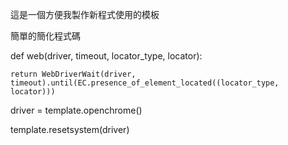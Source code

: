 這是一個方便我製作新程式使用的模板

簡單的簡化程式碼

def web(driver, timeout, locator_type, locator):

    return WebDriverWait(driver, timeout).until(EC.presence_of_element_located((locator_type, locator)))

driver = template.openchrome()

template.resetsystem(driver)
